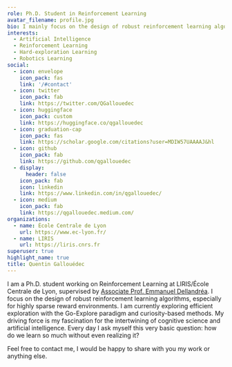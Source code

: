 ```yaml
---
role: Ph.D. Student in Reinforcement Learning
avatar_filename: profile.jpg
bio: I mainly focus on the design of robust reinforcement learning algorithms, especially for highly sparse reward environments.
interests:
  - Artificial Intelligence
  - Reinforcement Learning
  - Hard-exploration Learning
  - Robotics Learning
social:
  - icon: envelope
    icon_pack: fas
    link: '/#contact'
  - icon: twitter
    icon_pack: fab
    link: https://twitter.com/QGallouedec
  - icon: huggingface
    icon_pack: custom
    link: https://huggingface.co/qgallouedec
  - icon: graduation-cap
    icon_pack: fas
    link: https://scholar.google.com/citations?user=MDIW57UAAAAJ&hl
  - icon: github
    icon_pack: fab
    link: https://github.com/qgallouedec
  - display:
      header: false
    icon_pack: fab
    icon: linkedin
    link: https://www.linkedin.com/in/qgallouedec/
  - icon: medium
    icon_pack: fab
    link: https://qgallouedec.medium.com/
organizations:
  - name: École Centrale de Lyon
    url: https://www.ec-lyon.fr/
  - name: LIRIS
    url: https://liris.cnrs.fr
superuser: true
highlight_name: true
title: Quentin Gallouédec
---
```


I am a Ph.D. student working on Reinforcement Learning at LIRIS/École Centrale de Lyon, supervised by [Associate Prof. Emmanuel Dellandréa](http://perso.ec-lyon.fr/emmanuel.dellandrea/index.php). I focus on the design of robust reinforcement learning algorithms, especially for highly sparse reward environments. I am currently exploring efficient exploration with the Go-Explore paradigm and curiosity-based methods. My driving force is my fascination for the intertwining of cognitive science and artificial intelligence. Every day I ask myself this very basic question: how do we learn so much without even realizing it?

Feel free to contact me, I would be happy to share with you my work or anything else.
